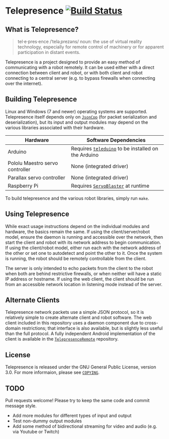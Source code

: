 Telepresence [![Build Status](https://travis-ci.org/Techwolfy/telepresence.svg?branch=master)](https://travis-ci.org/Techwolfy/telepresence)
============


What is Telepresence?
---------------------

> tel·e·pres·ence /ˈteləˌprezəns/ noun: the use of virtual reality technology, especially for remote control of machinery or for apparent participation in distant events.

Telepresence is a project designed to provide an easy method of communicating with a robot remotely. It can be used either with a direct connection between client and robot, or with both client and robot connecting to a central server (e.g. to bypass firewalls when connecting over the internet).


Building Telepresence
---------------------

Linux and Windows (7 and newer) operating systems are supported. Telepresence itself depends only on [`JsonCpp`](https://github.com/open-source-parsers/jsoncpp) (for packet serialization and deserialization), but its input and output modules may depend on the various libraries associated with their hardware.

| Hardware							|	Software Dependencies																					|
|-----------------------------------|-----------------------------------------------------------------------------------------------------------|
| Arduino							|	Requires [`teleduino`](https://github.com/techwolfy/teleduino) to be installed on the Arduino			|
| Pololu Maestro servo controller	|	None (integrated driver)																				|
| Parallax servo controller			|	None (integrated driver)																				|
| Raspberry Pi						|	Requires [`ServoBlaster`](https://github.com/richardghirst/PiBits/tree/master/ServoBlaster) at runtime	|

To build telepresence and the various robot libraries, simply run `make`.


Using Telepresence
------------------

While exact usage instructions depend on the individual modules and hardware, the basics remain the same. If using the client/server/robot model, ensure the daemon is running and accessible over the network, then start the client and robot with its network address to begin communication. If using the client/robot model, either run each with the network address of the other or set one to autodetect and point the other to it. Once the system is running, the robot should be remotely controllable from the client.

The server is only intended to echo packets from the client to the robot when both are behind restrictive firewalls, or when neither will have a static IP address or hostname. If using the web client, the client should be run from an accessible network location in listening mode instead of the server.


Alternate Clients
-----------------

Telepresence network packets use a simple JSON protocol, so it is relatively simple to create alternate client and robot software. The web client included in this repository uses a daemon component due to cross-domain restrictions; that interface is also available, but is slightly less useful than the full protocol. A fully independent Android implementation of the client is available in the [`TelepresenceRemote`](https://github.com/Techwolfy/TelepresenceRemote) repository.


License
-------

Telepresence is released under the GNU General Public License, version 3.0. For more informaion, please see [`COPYING`](COPYING).


TODO
----

Pull requests welcome! Please try to keep the same code and commit message style.

* Add more modules for different types of input and output
* Test non-dummy output modules
* Add some method of bidirectional streaming for video and audio (e.g. via Youtube or Twitch)
